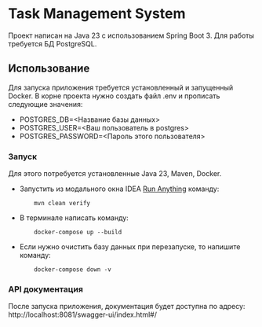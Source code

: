 # Task Management System

Проект написан на Java 23 с использованием Spring Boot 3.
Для работы требуется БД PostgreSQL.

## Использование
Для запуска приложения требуется установленный и запущенный Docker.
В корне проекта нужно создать файл .env и прописать следующие значения:
- POSTGRES_DB=<Название базы данных>
- POSTGRES_USER=<Ваш пользователь в postgres>
- POSTGRES_PASSWORD=<Пароль этого пользователя>

### Запуск
Для этого потребуется установленные Java 23, Maven, Docker.
- Запустить из модального окна IDEA [Run Anything](https://www.jetbrains.com/help/idea/running-anything.html) команду:

          mvn clean verify

- В терминале написать команду:

          docker-compose up --build

- Если нужно очистить базу данных при перезапуске, то напишите команду:

          docker-compose down -v

### API документация
После запуска приложения, документация будет доступна по адресу:
http://localhost:8081/swagger-ui/index.html#/

